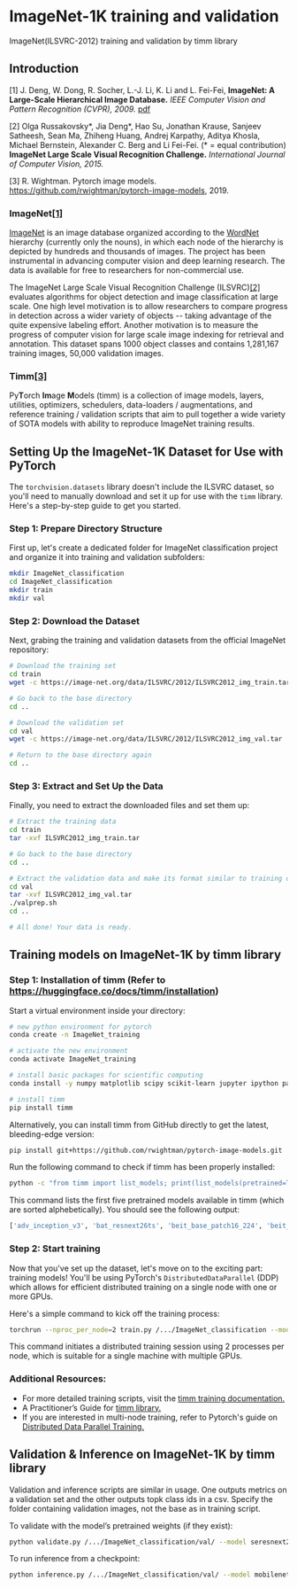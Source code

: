 # ImageNet-1K training and validation
ImageNet(ILSVRC-2012) training and validation by timm library

## Introduction
[1] J. Deng, W. Dong, R. Socher, L.-J. Li, K. Li and L. Fei-Fei, **ImageNet: A Large-Scale Hierarchical Image Database.** *IEEE Computer Vision and Pattern Recognition (CVPR), 2009.* [pdf](https://image-net.org/static_files/papers/imagenet_cvpr09.pdf) 

[2] Olga Russakovsky*, Jia Deng*, Hao Su, Jonathan Krause, Sanjeev Satheesh, Sean Ma, Zhiheng Huang, Andrej Karpathy, Aditya Khosla, Michael Bernstein, Alexander C. Berg and Li Fei-Fei. (* = equal contribution) **ImageNet Large Scale Visual Recognition Challenge.** *International Journal of Computer Vision, 2015.*

[3] R. Wightman. Pytorch image models. https://github.com/rwightman/pytorch-image-models, 2019.


### ImageNet[[1]](1)

[ImageNet](https://image-net.org/index.php) is an image database organized according to the [WordNet](https://wordnet.princeton.edu/) hierarchy (currently only the nouns), in which each node of the hierarchy is depicted by hundreds and thousands of images. The project has been instrumental in advancing computer vision and deep learning research. The data is available for free to researchers for non-commercial use.

The ImageNet Large Scale Visual Recognition Challenge (ILSVRC)[[2]](2) evaluates algorithms for object detection and image classification at large scale. One high level motivation is to allow researchers to compare progress in detection across a wider variety of objects -- taking advantage of the quite expensive labeling effort. Another motivation is to measure the progress of computer vision for large scale image indexing for retrieval and annotation. This dataset spans 1000 object classes and contains 1,281,167 training images, 50,000 validation images.

### Timm[[3]](3)
Py**T**orch **Im**age **M**odels (timm) is a collection of image models, layers, utilities, optimizers, schedulers, data-loaders / augmentations, and reference training / validation scripts that aim to pull together a wide variety of SOTA models with ability to reproduce ImageNet training results.


## Setting Up the ImageNet-1K Dataset for Use with PyTorch

The `torchvision.datasets` library doesn't include the ILSVRC dataset, so you'll need to manually download and set it up for use with the `timm` library. Here's a step-by-step guide to get you started.

### Step 1: Prepare Directory Structure

First up, let's create a dedicated folder for ImageNet classification project and organize it into training and validation subfolders:

```bash
mkdir ImageNet_classification
cd ImageNet_classification
mkdir train
mkdir val
```

### Step 2: Download the Dataset

Next, grabing the training and validation datasets from the official ImageNet repository:

```bash
# Download the training set
cd train
wget -c https://image-net.org/data/ILSVRC/2012/ILSVRC2012_img_train.tar

# Go back to the base directory
cd ..

# Download the validation set
cd val
wget -c https://image-net.org/data/ILSVRC/2012/ILSVRC2012_img_val.tar

# Return to the base directory again
cd ..
```

### Step 3: Extract and Set Up the Data

Finally, you need to extract the downloaded files and set them up:

```bash
# Extract the training data
cd train
tar -xvf ILSVRC2012_img_train.tar

# Go back to the base directory
cd ..

# Extract the validation data and make its format similar to training data
cd val
tar -xvf ILSVRC2012_img_val.tar
./valprep.sh
cd ..

# All done! Your data is ready.
```

## Training models on ImageNet-1K by timm library

### Step 1: Installation of timm (Refer to https://huggingface.co/docs/timm/installation)

Start a virtual environment inside your directory:

```bash
# new python environment for pytorch
conda create -n ImageNet_training

# activate the new environment
conda activate ImageNet_training

# install basic packages for scientific computing
conda install -y numpy matplotlib scipy scikit-learn jupyter ipython pandas

# install timm
pip install timm

```
Alternatively, you can install timm from GitHub directly to get the latest, bleeding-edge version:
```bash
pip install git+https://github.com/rwightman/pytorch-image-models.git
```
Run the following command to check if timm has been properly installed:
```bash
python -c "from timm import list_models; print(list_models(pretrained=True)[:5])"
```
This command lists the first five pretrained models available in timm (which are sorted alphebetically). You should see the following output:
```bash
['adv_inception_v3', 'bat_resnext26ts', 'beit_base_patch16_224', 'beit_base_patch16_224_in22k', 'beit_base_patch16_384']
```

### Step 2: Start training

Now that you've set up the dataset, let's move on to the exciting part: training models! You'll be using PyTorch's `DistributedDataParallel` (DDP) which allows for efficient distributed training on a single node with one or more GPUs.

Here's a simple command to kick off the training process:
```bash
torchrun --nproc_per_node=2 train.py /.../ImageNet_classification --model seresnet34 --sched cosine --epochs 150 --warmup-epochs 5 --lr 0.4 --reprob 0.5 --remode pixel --batch-size 256 --amp -j 4
```
This command initiates a distributed training session using 2 processes per node, which is suitable for a single machine with multiple GPUs.

### Additional Resources:
- For more detailed training scripts, visit the [timm training documentation.](https://huggingface.co/docs/timm/training_script)
- A Practitioner’s Guide for [timm library.](https://towardsdatascience.com/getting-started-with-pytorch-image-models-timm-a-practitioners-guide-4e77b4bf9055)
- If you are interested in multi-node training, refer to Pytorch's guide on [Distributed Data Parallel Training.](https://pytorch.org/tutorials/intermediate/ddp_series_multinode.html)

## Validation & Inference on ImageNet-1K by timm library

Validation and inference scripts are similar in usage. One outputs metrics on a validation set and the other outputs topk class ids in a csv. Specify the folder containing validation images, not the base as in training script.

To validate with the model’s pretrained weights (if they exist):
```bash
python validate.py /.../ImageNet_classification/val/ --model seresnext26_32x4d --pretrained
```
To run inference from a checkpoint:
```bash
python inference.py /.../ImageNet_classification/val/ --model mobilenetv3_large_100 --checkpoint ./output/train/model_best.pth.tar
```

